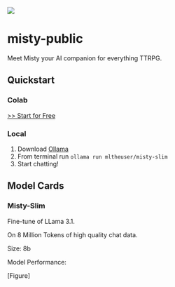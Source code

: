 ![](https://github.com/user-attachments/assets/2b53da99-6c04-4991-9329-db2b5adc43a2)

# misty-public

Meet Misty your AI companion for everything TTRPG.

## Quickstart

### Colab

[>> Start for Free](https://colab.research.google.com/drive/1GxO1RO-WKDh3MV9KcupjJ1FoOLlESL9z?usp=sharing)

### Local

1. Download [Ollama](https://ollama.com/)
2. From terminal run `ollama run mltheuser/misty-slim`
3. Start chatting!

## Model Cards

### Misty-Slim

Fine-tune of LLama 3.1. 

On 8 Million Tokens of high quality chat data.

Size: 8b

Model Performance:

[Figure]

